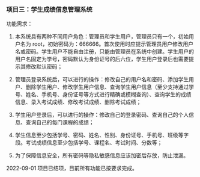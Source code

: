 ### 项目三：学生成绩信息管理系统

功能需求：

1. 本系统具有两种不同用户角色：管理员和学生用户，管理员只有一个，初始用户名为 root，初始密码为：666666。首次使用时应提示管理员用户修改用户名或密码。学生用户不能自由注册，只能由管理员在系统中创建。学生用户的用户名固定为学号，密码默认为身份证号的后六位，学生用户登录后也需要提示其修改默认密码；

2. 管理员登录系统后，可以进行的操作：修改自己的用户名和密码、添加学生用户、删除学生用户、修改学生用户信息、查询学生用户信息（至少支持通过学号、姓名、手机号、身份证号等方式进行精确或模糊查询）、查询学生的成绩信息、录入考试成绩、修改考试成绩、删除考试成绩；

3. 学生用户登录后，可以进行的操作：修改自己的登录密码、查询自己的个人信息、查询自己的每门课程的成绩；

4. 学生信息至少包括学号、密码、姓名、性别、身份证号、手机号、班级等字段。考试成绩信息至少包括学号、课程名、考试时间、分数等；

5. 为了保障信息安全，所有密码等隐私敏感信息应该加密后存放，防止泄漏。

2022-09-01
项目已结项，目前所有功能已按要求完成。
